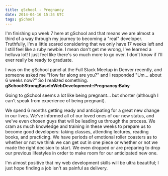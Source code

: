 ```yaml
---
title: gSchool - Pregnancy
date: 2014-04-16 15:34 UTC
tags: gSchool
---
```


I'm finishing up week 7 here at gSchool and that means we are almost a third of a way through my journey to becoming a "real" developer.
Truthfully, I'm a little scared considering that we only have 17 weeks left and I still feel like a ruby newbie.
I mean don't get me wrong, I've learned a helluva lot! I just feel like there's so much more to go over. I don't know if I'll ever really be ready to graduate.<br>


I was on the gSchool panel at the Full Stack Meetup in Denver recently, and someone asked me "How far along are you?"
and I responded "Um... about 6 weeks now?" So I realized something. <strong>gSchool:StrongBaseInWebDevelopment::Pregnancy:Baby</strong><br>

Going to gSchool seems a lot like being pregnant... but shorter (although I can't speak from experience of being pregnant).

We spend 6 months getting ready and anticipating for a great new change in our lives.</li>
We've informed all of our loved ones of our new status, and we've even chosen guys that will be leading us through the process.
We cram as much knowledge and training in these weeks to prepare us to become good developers: taking classes, attending lectures, reading books, and practicing.
We have periods of emotional roller coasters as to whether or not we think we can get out in one piece or whether or not we made the right decision to start.
We even dropped or are preparing to drop our previous lifestyles in order to make room for our anticipated new one.
<br>

I'm almost positive that my web development skills will be ultra beautiful; I just hope finding a job isn't as painful as delivery.

